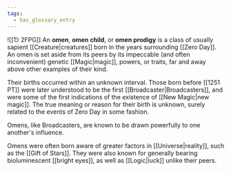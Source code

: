 ```yaml
---
tags:
  - has_glossary_entry
---
```

![[⎋ 2FPG]]
An **omen**, **omen child**, or **omen prodigy** is a class of usually sapient [[Creature|creatures]] born in the years surrounding [[Zero Day]]. An omen is set aside from its peers by its impeccable (and often inconvenient) genetic [[Magic|magic]], powers, or traits, far and away above other examples of their kind. 

Their births occurred within an unknown interval. Those born before [[1251 PT]] were later understood to be the first [[Broadcaster|Broadcasters]], and were some of the first indications of the existence of [[New Magic|new magic]]. The true meaning or reason for their birth is unknown, surely related to the events of Zero Day in some fashion.

Omens, like Broadcasters, are known to be drawn powerfully to one another's influence.

Omens were often born aware of greater factors in [[Universe|reality]], such as the [[Gift of Stars]]. They were also known for generally bearing bioluminescent [[bright eyes]], as well as [[Logic|luck]] unlike their peers.
